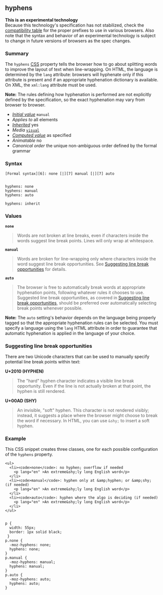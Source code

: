 ## hyphens

**This is an experimental technology**  
Because this technology's specification has not stabilized, check the [compatibility table][0] for the proper prefixes to use in various browsers. Also note that the syntax and behavior of an experimental technology is subject to change in future versions of browsers as the spec changes.

### Summary

The `hyphens` [CSS][1] property tells the browser how to go about splitting words to improve the layout of text when line-wrapping. On HTML, the language is determined by the `lang` attribute: browsers will hyphenate only if this attribute is present and if an appropriate hyphenation dictionary is available. On XML, the `xml:lang` attribute must be used.

**Note:** The rules defining how hyphenation is performed are not explicitly defined by the specification, so the exact hyphenation may vary from browser to browser.

* _[Initial value][2]_ `manual` 
* _Applies to_ all elements 
* _[Inherited][3]_ yes 
* _Media_ [`visual`][4] 
* _[Computed value][5]_ as specified 
* _Animatable_ no 
* _Canonical order_ the unique non-ambiguous order defined by the formal grammar

### Syntax

    [Formal syntax][6]: none [|][7] manual [|][7] auto
    

    hyphens: none
    hyphens: manual
    hyphens: auto
    
    hyphens: inherit
    

### Values

**`none`**

> Words are not broken at line breaks, even if characters inside the words suggest line break points. Lines will only wrap at whitespace.

**`manual`**

> Words are broken for line-wrapping only where characters inside the word suggest line break opportunities. See [Suggesting line break opportunities][8] for details.

**`auto`**

> The browser is free to automatically break words at appropriate hyphenation points, following whatever rules it chooses to use. Suggested line break opportunities, as covered in [Suggesting line break opportunities][8], should be preferred over automatically selecting break points whenever possible.

**Note:** The `auto` setting's behavior depends on the language being properly tagged so that the appropriate hyphenation rules can be selected. You must specify a language using the `lang` HTML attribute in order to guarantee that automatic hyphenation is applied in the language of your choice.

### Suggesting line break opportunities

There are two Unicode characters that can be used to manually specify potential line break points within text:

**U+2010 (HYPHEN)**

> The "hard" hyphen character indicates a visible line break opportunity. Even if the line is not actually broken at that point, the hyphen is still rendered.

**U+00AD (SHY)**

> An invisible, "soft" hyphen. This character is not rendered visibly; instead, it suggests a place where the browser might choose to break the word if necessary. In HTML, you can use `&shy;` to insert a soft hyphen.

### Example

This CSS snippet creates three classes, one for each possible configuration of the `hyphens` property.

    <ul>
      <li><code>none</code>: no hyphen; overflow if needed
        <p lang="en" >An extreme&shy;ly long English word</p>
      </li>  
      <li><code>manual</code>: hyphen only at &amp;hyphen; or &amp;shy; (if needed)
        <p lang="en" >An extreme&shy;ly long English word</p>
      </li>
      <li><code>auto</code>: hyphen where the algo is deciding (if needed)
        <p lang="en" >An extreme&shy;ly long English word</p>
      </li>
    </ul>
    

    p { 
      width: 55px;
      border: 1px solid black;
     }
    p.none {
      -moz-hyphens: none;
      hyphens: none;
    }
    p.manual {
      -moz-hyphens: manual;
      hyphens: manual;
    }
    p.auto {
      -moz-hyphens: auto;
      hyphens: auto;
    }
    



[0]: #Browser_compatibility
[1]: https://developer.mozilla.org/en/docs/CSS "CSS"
[2]: https://developer.mozilla.org/en/docs/CSS/initial_value
[3]: https://developer.mozilla.org/en/docs/CSS/inheritance
[4]: https://developer.mozilla.org/en/docs/CSS/@media#Media_groups
[5]: https://developer.mozilla.org/en/docs/CSS/computed_value
[6]: https://developer.mozilla.org/en/docs/CSS/Value_definition_syntax "CSS/Value_definition_syntax"
[7]: https://developer.mozilla.org/en/docs/CSS/Value_definition_syntax#Single_bar "Single bar: The two entities are optional, but exactly one must be present."
[8]: #Suggesting_line_break_opportunities